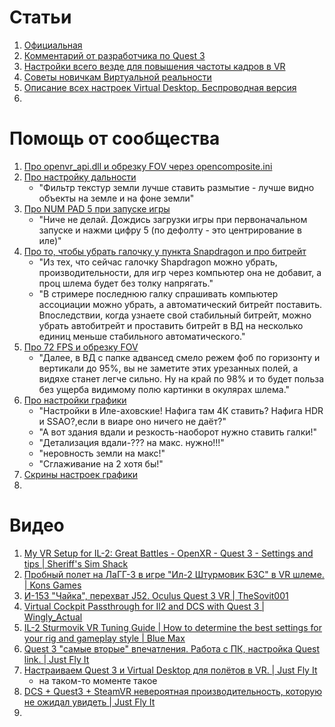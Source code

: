 # Статьи
1. [Официальная](https://forum.il2sturmovik.ru/topic/5730-%D1%81%D0%BE%D0%B2%D0%B5%D1%82%D1%8B-%D0%BF%D0%BE-%D0%BD%D0%B0%D1%81%D1%82%D1%80%D0%BE%D0%B9%D0%BA%D0%B5-%D0%B2%D0%B8%D1%80%D1%82%D1%83%D0%B0%D0%BB%D1%8C%D0%BD%D0%BE%D0%B9-%D1%80%D0%B5%D0%B0%D0%BB%D1%8C%D0%BD%D0%BE%D1%81%D1%82%D0%B8/)
2. [Комментарий от разработчика по Quest 3](https://forum.il2sturmovik.ru/topic/16544-quest-3/#findComment-906746)
3. [Настройки всего везде для повышения частоты кадров в VR](https://forum.il2sturmovik.ru/topic/17141-%D0%BD%D0%B0%D1%81%D1%82%D1%80%D0%BE%D0%B9%D0%BA%D0%B8-%D0%B2%D1%81%D0%B5%D0%B3%D0%BE-%D0%B2%D0%B5%D0%B7%D0%B4%D0%B5-%D0%B4%D0%BB%D1%8F-%D0%BF%D0%BE%D0%B2%D1%8B%D1%88%D0%B5%D0%BD%D0%B8%D1%8F-%D1%87%D0%B0%D1%81%D1%82%D0%BE%D1%82%D1%8B-%D0%BA%D0%B0%D0%B4%D1%80%D0%BE%D0%B2-%D0%B2-vr/)
4. [Советы новичкам Виртуальной реальности](https://forum.il2sturmovik.ru/topic/6927-%D1%81%D0%BE%D0%B2%D0%B5%D1%82%D1%8B-%D0%BD%D0%BE%D0%B2%D0%B8%D1%87%D0%BA%D0%B0%D0%BC-%D0%B2%D0%B8%D1%80%D1%82%D1%83%D0%B0%D0%BB%D1%8C%D0%BD%D0%BE%D0%B9-%D1%80%D0%B5%D0%B0%D0%BB%D1%8C%D0%BD%D0%BE%D1%81%D1%82%D0%B8/)
5. [Описание всех настроек Virtual Desktop. Беспроводная версия](https://virtualrift.net/opisanie-vsekh-nastroek-virtual-desktop-besprovodnaya-versiya)
6. 

# Помощь от сообщества
1. [Про openvr_api.dll и обрезку FOV через opencomposite.ini](https://forum.il2sturmovik.ru/topic/16544-quest-3/page/59/#findComment-938214)
2. [Про настройку дальности](https://forum.il2sturmovik.ru/topic/16544-quest-3/page/55/#findComment-935880)
   - "Фильтр текстур земли лучше ставить размытие - лучше видно объекты на земле и на фоне земли"
3. [Про NUM PAD 5 при запуске игры](https://forum.il2sturmovik.ru/topic/16544-quest-3/page/55/#findComment-935885)
   - "Ниче не делай. Дождись загрузки игры при первоначальном запуске и нажми цифру 5  (по дефолту - это центрирование в иле)"
4. [Про то, чтобы убрать галочку у пункта Snapdragon и про битрейт](https://forum.il2sturmovik.ru/topic/16544-quest-3/page/55/#findComment-935993)
   - "Из тех, что сейчас галочку Shapdragon можно убрать, производительности, для игр через компьютер она не добавит, а проц шлема будет без толку напрягать."
   - "В стримере последнюю галку спрашивать компьютер ассоциации можно убрать, а автоматический битрейт поставить. Впоследствии, когда узнаете свой стабильный битрейт, можно убрать автобитрейт и проставить битрейт в ВД на несколько единиц меньше стабильного автоматического."
5. [Про 72 FPS и обрезку FOV](https://forum.il2sturmovik.ru/topic/16544-quest-3/page/55/#findComment-935998)
   - "Далее, в ВД с папке адвансед смело режем фоб по горизонту и вертикали до 95%, вы не заметите этих урезанных полей, а видяхе станет легче сильно. Ну на край по 98% и то будет польза без ущерба видимому полю картинки в окулярах шлема."
6. [Про настройки графики](https://forum.il2sturmovik.ru/topic/16544-quest-3/page/55/#findComment-936003)
   - "Настройки в Иле-аховские! Нафига там 4К ставить? Нафига HDR  и SSAO?,если в виаре оно ничего не даёт?"
   - "А вот здания вдали и резкость-наоборот нужно ставить галки!"
   - "Детализация вдали-??? на макс. нужно!!!"
   - "неровность земли на макс!"
   - "Сглаживание на 2 хотя бы!"
7. [Скрины настроек графики](https://forum.il2sturmovik.ru/topic/16544-quest-3/page/57/#findComment-936109)
8. 


# Видео
1. [My VR Setup for IL-2: Great Battles - OpenXR - Quest 3 - Settings and tips | Sheriff's Sim Shack](https://www.youtube.com/watch?v=I3rW5Z5Voew)
2. [Пробный полет на ЛаГГ-3 в игре "Ил-2 Штурмовик БЗС" в VR шлеме. | Kons Games](https://www.youtube.com/watch?v=C1-hFY23mh4)
3. [И-153 "Чайка", перехват J52. Oculus Quest 3 VR | TheSovit001](https://www.youtube.com/watch?v=k0wkRXltGNQ)
4. [Virtual Cockpit Passthrough for Il2 and DCS with Quest 3 | Wingly_Actual](https://www.youtube.com/watch?v=-mxX8p7GtgE)
5. [IL-2 Sturmovik VR Tuning Guide | How to determine the best settings for your rig and gameplay style | Blue Max](https://www.youtube.com/watch?v=jFXhfI7bcKg)
6. [Quest 3 "самые вторые" впечатления. Работа с ПК, настройка Quest link. | Just Fly It](https://www.youtube.com/watch?v=2dWkZ8eAhFU)
7. [Настраиваем Quest 3 и Virtual Desktop для полётов в VR. | Just Fly It](https://www.youtube.com/watch?v=tnESzVvxiRs)
   - на таком-то моменте такое
8. [DCS + Quest3 + SteamVR невероятная производительность, которую не ожидал увидеть | Just Fly It](https://www.youtube.com/watch?v=uzObGJEVBSU)
9. 

